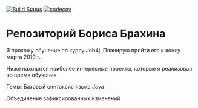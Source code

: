 [![Build Status](https://travis-ci.org/brakhin/job4j.svg?branch=master)](https://travis-ci.org/brakhin/job4j)
[![codecov](https://codecov.io/gh/brakhin/job4j/branch/master/graph/badge.svg)](https://codecov.io/gh/brakhin/job4j)

# Репозиторий Бориса Брахина
Я прохожу обучение по курсу Job4j. Планирую пройти его к концу марта 2019 г.

Ниже находятся наиболее интересные проекты, которые я реализовал во время обучения

Темы:
Базовый синтаксис языка Java

Объединение зафиксированных изменений